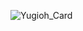 ![Yugioh_Card](https://github.com/Rintaro0406/Master-Thesis/edit/main/Theory_and_Basics/Yugioh_Card.png)
